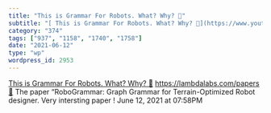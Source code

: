 ```yaml
---
title: "This is Grammar For Robots. What? Why? 🤖"
subtitle: "[ This is Grammar For Robots. What? Why? 🤖](https://www.youtube.com/watch?v=rSPwOeX46UA)"
category: "374"
tags: ["937", "1158", "1740", "1758"]
date: "2021-06-12"
type: "wp"
wordpress_id: 2953
---
```

[ This is Grammar For Robots. What? Why? 🤖](https://www.youtube.com/watch?v=rSPwOeX46UA)
 https://lambdalabs.com/papers📝 The paper “RoboGrammar: Graph Grammar for Terrain-Optimized Robot designer. Very intersting paper !
June 12, 2021 at 07:58PM
